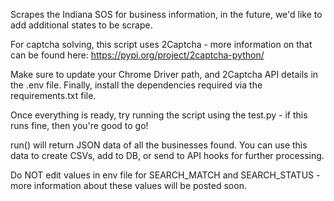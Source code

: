 Scrapes the Indiana SOS for business information, in the future, we'd like to add additional states to be scrape.

For captcha solving, this script uses 2Captcha - more information on that can be found here: https://pypi.org/project/2captcha-python/

Make sure to update your Chrome Driver path, and 2Captcha API details in the .env file. Finally, install the dependencies required via the requirements.txt file.

Once everything is ready, try running the script using the test.py - if this runs fine, then you're good to  go!

run() will return JSON data of all the businesses found. You can use this data to create CSVs, add to DB, or send to API hooks for further processing.

Do NOT edit values in env file for SEARCH_MATCH and SEARCH_STATUS - more information about these values will be posted soon.
